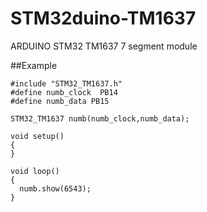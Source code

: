 # STM32duino-TM1637
ARDUINO STM32 TM1637 7 segment module


##Example
```arduino
#include "STM32_TM1637.h"
#define numb_clock  PB14
#define numb_data PB15

STM32_TM1637 numb(numb_clock,numb_data);

void setup()
{
}

void loop()
{
  numb.show(6543);
}
```
